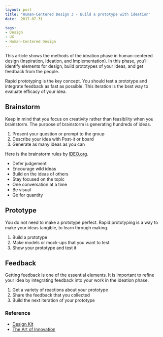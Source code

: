 ```yaml
---
layout: post
title: "Human-Centered Design 3 - Build a prototype with ideation"
date:  2017-07-31

tags:
- Design
- UX
- Human-Centered Design
---
```


This article shows the methods of the ideation phase in human-centered design (Inspiration, Ideation, and Implementation). In this phase, you'll identify elements for design, build prototypes of your ideas, and get feedback from the people.

Rapid prototyping is the key concept. You should test a prototype and integrate feedback as fast as possible. This iteration is the best way to evaluate efficacy of your idea.

## Brainstorm

Keep in mind that you focus on creativity rather than feasibility when you brainstorm. The purpose of brainstorm is generating hundreds of ideas.

1. Present your question or prompt to the group
1. Describe your idea with Post-it or board
1. Generate as many ideas as you can

Here is the brainstorm rules by [IDEO.org](https://www.ideo.org/).

- Defer judgement
- Encourage wild ideas
- Build on the ideas of others
- Stay focused on the topic
- One conversation at a time
- Be visual
- Go for quantity

## Prototype

You do not need to make a prototype perfect. Rapid prototyping is a way to make your ideas tangible, to learn through making.

1. Build a prototype
1. Make models or mock-ups that you want to test
1. Show your prototype and test it

## Feedback

Getting feedback is one of the essential elements. It is important to refine your idea by integrating feedback into your work in the ideation phase.

1. Get a variety of reactions about your prototype
1. Share the feedback that you collected
1. Build the next iteration of your prototype

### Reference

<div class="list">
  <ul>
    <li><a href="http://www.designkit.org/">Design Kit</a></li>
    <li><a href="https://www.amazon.com/gp/product/B000S1LAUA/ref=as_li_tl?ie=UTF8&tag=schwalbe02-20&camp=1789&creative=9325&linkCode=as2&creativeASIN=B000S1LAUA&linkId=dde64f0e8246e22234becac66f7fca2a">The Art of Innovation</a></li>
 </ul>
</div>
